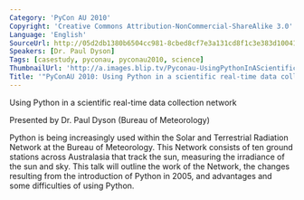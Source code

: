 ```yaml
---
Category: 'PyCon AU 2010'
Copyright: 'Creative Commons Attribution-NonCommercial-ShareAlike 3.0'
Language: 'English'
SourceUrl: http://05d2db1380b6504cc981-8cbed8cf7e3a131cd8f1c3e383d10041.r93.cf2.rackcdn.com/pycon-au-2010/463_pyconau-2010-using-python-in-a-scientific-real-time-data-collection-network.flv
Speakers: [Dr. Paul Dyson]
Tags: [casestudy, pyconau, pyconau2010, science]
ThumbnailUrl: 'http://a.images.blip.tv/Pyconau-UsingPythonInAScientificRealtimeDataCollectionNetwork865.png'
Title: '"PyConAU 2010: Using Python in a scientific real-time data collection network"'
---
```

Using Python in a scientific real-time data collection network

Presented by Dr. Paul Dyson (Bureau of Meteorology)

Python is being increasingly used within the Solar and Terrestrial Radiation
Network at the Bureau of Meteorology. This Network consists of ten ground
stations across Australasia that track the sun, measuring the irradiance of
the sun and sky. This talk will outline the work of the Network, the changes
resulting from the introduction of Python in 2005, and advantages and some
difficulties of using Python.

